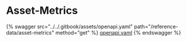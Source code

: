 # Asset-Metrics

{% swagger src="../../.gitbook/assets/openapi.yaml" path="/reference-data/asset-metrics" method="get" %}
[openapi.yaml](../../.gitbook/assets/openapi.yaml)
{% endswagger %}
